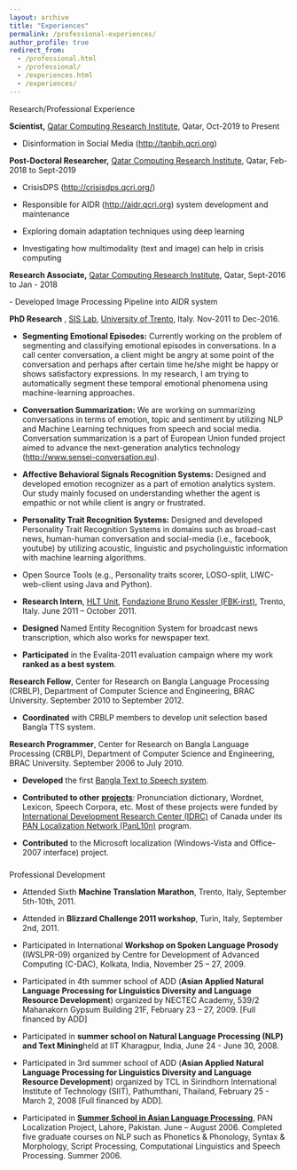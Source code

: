 ```yaml
---
layout: archive
title: "Experiences"
permalink: /professional-experiences/
author_profile: true
redirect_from: 
  - /professional.html
  - /professional/
  - /experiences.html
  - /experiences/
---
```


[](#h.p_ID_32)

Research/Professional Experience

**Scientist,** [Qatar Computing Research Institute](http://www.google.com/url?q=http%3A%2F%2Fqcri.com&sa=D&sntz=1&usg=AFQjCNG4NN8h2FDl7NDtAGESvjl8zF-igQ), Qatar, Oct-2019 to Present

*   Disinformation in Social Media (http://tanbih.qcri.org)
    

**Post-Doctoral Researcher,** [Qatar Computing Research Institute](http://www.google.com/url?q=http%3A%2F%2Fqcri.com&sa=D&sntz=1&usg=AFQjCNG4NN8h2FDl7NDtAGESvjl8zF-igQ), Qatar, Feb-2018 to Sept-2019

*   CrisisDPS (http://crisisdps.qcri.org/)
    
*   Responsible for AIDR (http://aidr.qcri.org) system development and maintenance
    
*   Exploring domain adaptation techniques using deep learning
    
*   Investigating how multimodality (text and image) can help in crisis computing
    

**Research Associate,** [Qatar Computing Research Institute](http://www.google.com/url?q=http%3A%2F%2Fqcri.com&sa=D&sntz=1&usg=AFQjCNG4NN8h2FDl7NDtAGESvjl8zF-igQ), Qatar, Sept-2016 to Jan - 2018

\- Developed Image Processing Pipeline into AIDR system

**PhD Research** , [SIS Lab](http://www.google.com/url?q=http%3A%2F%2Fsisl.disi.unitn.it&sa=D&sntz=1&usg=AFQjCNFKyKv-3r9CIOvSHbg_ZC8Oanwzhw), [University of Trento](http://www.google.com/url?q=http%3A%2F%2Fict.unitn.it&sa=D&sntz=1&usg=AFQjCNF4sdgmPg8lxsT7wKTcG2RjUYR5ZQ), Italy. Nov-2011 to Dec-2016.

*   **Segmenting Emotional Episodes:** Currently working on the problem of segmenting and classifying emotional episodes in conversations. In a call center conversation, a client might be angry at some point of the conversation and perhaps after certain time he/she might be happy or shows satisfactory expressions. In my research, I am trying to automatically segment these temporal emotional phenomena using machine-learning approaches.
    
*   **Conversation Summarization:** We are working on summarizing conversations in terms of emotion, topic and sentiment by utilizing NLP and Machine Learning techniques from speech and social media. Conversation summarization is a part of European Union funded project aimed to advance the next-generation analytics technology (http://www.sensei-conversation.eu).
    
*   **Affective Behavioral Signals Recognition Systems:** Designed and developed emotion recognizer as a part of emotion analytics system. Our study mainly focused on understanding whether the agent is empathic or not while client is angry or frustrated.
    
*   **Personality Trait Recognition Systems:** Designed and developed Personality Trait Recognition Systems in domains such as broad-cast news, human-human conversation and social-media (i.e., facebook, youtube) by utilizing acoustic, linguistic and psycholinguistic information with machine learning algorithms.
    
*   Open Source Tools (e.g., Personality traits scorer, LOSO-split, LIWC-web-client using Java and Python).
    
*   **Research Intern**, [HLT Unit](http://www.google.com/url?q=http%3A%2F%2Fhlt.fbk.eu&sa=D&sntz=1&usg=AFQjCNEknR0bb3MocmSIdiNoFWhJkl-pdQ), [Fondazione Bruno Kessler (FBK-irst)](http://www.google.com/url?q=http%3A%2F%2Fwww.fbk.eu&sa=D&sntz=1&usg=AFQjCNEEh3CKs9CmnCuRCc50F3h79DZHuw), Trento, Italy. June 2011 – October 2011.
    
*   **Designed** Named Entity Recognition System for broadcast news transcription, which also works for newspaper text.
    
*   **Participated** in the Evalita-2011 evaluation campaign where my work **ranked as a best system**.
    

**Research Fellow**, Center for Research on Bangla Language Processing (CRBLP), Department of Computer Science and Engineering, BRAC University. September 2010 to September 2012.

*   **Coordinated** with CRBLP members to develop unit selection based Bangla TTS system.
    

**Research Programmer**, Center for Research on Bangla Language Processing (CRBLP), Department of Computer Science and Engineering, BRAC University. September 2006 to July 2010.

*   **Developed** the first [Bangla Text to Speech system](http://www.google.com/url?q=http%3A%2F%2Fsourceforge.net%2Fprojects%2Fblp%2Ffiles%2FKatha_Bangla_TTS%2F&sa=D&sntz=1&usg=AFQjCNFPqLA2w0yZILnMMKONqijJ10DCQQ).
    
*   **Contributed to other** [**projects**](http://www.google.com/url?q=http%3A%2F%2Ffaculty.bracu.ac.bd%2F~firoj%2F%23researchproject&sa=D&sntz=1&usg=AFQjCNF6PbHpqYY_ElIg6ApJMfIlt4zdEQ): Pronunciation dictionary, Wordnet, Lexicon, Speech Corpora, etc. Most of these projects were funded by [International Development Research Center (IDRC)](http://www.google.com/url?q=http%3A%2F%2Fidrc.ca%2F&sa=D&sntz=1&usg=AFQjCNGU2H1CZpe884pJLTBRSqzgfxicsg) of Canada under its [PAN Localization Network (PanL10n)](http://www.google.com/url?q=http%3A%2F%2Fpanl10n.net%2F&sa=D&sntz=1&usg=AFQjCNEj_W8W7ZIYJS2XB98nnLGo-o0aHA) program.
    
*   **Contributed** to the Microsoft localization (Windows-Vista and Office-2007 interface) project.
    

### 

[](#h.p_ID_117)

Professional Development

*   Attended Sixth **Machine Translation Marathon**, Trento, Italy, September 5th-10th, 2011.
    
*   Attended in **Blizzard Challenge 2011 workshop**, Turin, Italy, September 2nd, 2011.
    
*   Participated in International **Workshop on Spoken Language Prosody** (IWSLPR-09) organized by Centre for Development of Advanced Computing (C-DAC), Kolkata, India, November 25 – 27, 2009.
    
*   Participated in 4th summer school of ADD (**Asian Applied Natural Language Processing for Linguistics Diversity and Language Resource Development**) organized by NECTEC Academy, 539/2 Mahanakorn Gypsum Building 21F, February 23 – 27, 2009. \[Full financed by ADD\]
    
*   Participated in **summer school on Natural Language Processing (NLP) and Text Mining**held at IIT Kharagpur, India, June 24 - June 30, 2008.
    
*   Participated in 3rd summer school of ADD (**Asian Applied Natural Language Processing for Linguistics Diversity and Language Resource Development**) organized by TCL in Sirindhorn International Institute of Technology (SIIT), Pathumthani, Thailand, February 25 - March 2, 2008 \[Full financed by ADD\].
    
*   Participated in [**Summer School in Asian Language Processing**](http://www.google.com/url?q=http%3A%2F%2Fwww.panl10n.net%2Fenglish%2Factivity_16.htm&sa=D&sntz=1&usg=AFQjCNHTM2n8Ovm4d5jKGs4JzmCw6a5WyQ), PAN Localization Project, Lahore, Pakistan. June – August 2006. Completed five graduate courses on NLP such as Phonetics & Phonology, Syntax & Morphology, Script Processing, Computational Linguistics and Speech Processing. Summer 2006.